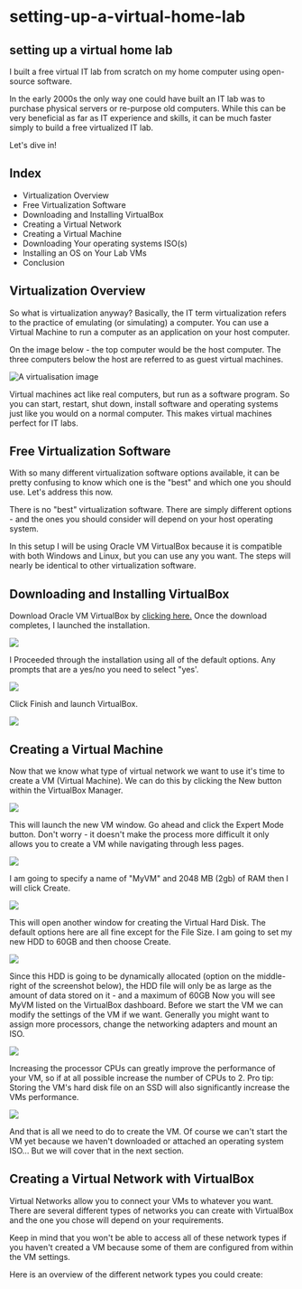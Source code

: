 <h1> setting-up-a-virtual-home-lab </h1>
<h2>setting up a virtual home lab </h2>
<P>I built a free virtual IT lab from scratch on my home computer using open-source software. </P>
 
<P>In the early 2000s the only way one could have built an IT lab was to purchase physical servers or re-purpose old computers. While this can be very beneficial as far as IT experience and skills, it can be much faster simply to build a free virtualized IT lab.</P>
 
<p>Let's dive in!</p>

<h2>Index</h2>

<ul>
<li>Virtualization Overview</li>
<li>Free Virtualization Software</li>
<li>Downloading and Installing VirtualBox</li>
<li>Creating a Virtual Network</li>
<li>Creating a Virtual Machine</li>
<li>Downloading Your operating systems ISO(s)</li>
<li>Installing an OS on Your Lab VMs</li>
<li>Conclusion</li>
</ul>

<h2>Virtualization Overview</h2>
<p>So what is virtualization anyway? Basically, the IT term virtualization refers to the practice of emulating (or simulating) a computer. You can use a Virtual Machine to run a computer as an application on your host computer.</p>
 
<p>On the image below - the top computer would be the host computer. The three computers below the host are referred to as guest virtual machines.</p>

<img src="Folder/virtual home machine.png" alt="A virtualisation image">
<p>Virtual machines act like real computers, but run as a software program. So you can start, restart, shut down, install software and operating systems just like you would on a normal computer.
This makes virtual machines perfect for IT labs.</p>

<h2>Free Virtualization Software</h2>
<p>With so many different virtualization software options available, it can be pretty confusing to know which one is the "best" and which one you should use. Let's address this now.</p>
 
<P>There is no "best" virtualization software. There are simply different options - and the ones you should consider will depend on your host operating system.</P>
 
<p>In this setup I will be using Oracle VM VirtualBox because it is compatible with both Windows and Linux, but you can use any you want. The steps will nearly be identical to other virtualization software. </p>

 
<h2>Downloading and Installing VirtualBox</h2>
<p>Download Oracle VM VirtualBox by <a href="url">clicking here.</a> Once the download completes, I launched the installation.</p>

<img src="Folder/VirtualBox-Install.jpg">
<p>I Proceeded through the installation using all of the default options. Any prompts that are a yes/no you need to select "yes'.</p>
<img src="https://github.com/Morricaleb/setting-up-a-virtual-home-lab/blob/51978c20359cd851a214814043ec46ff6cd0e8b0/Folder/VirtualBox-Complete.jpg">
<P>Click Finish and launch VirtualBox.</P>
<img src="Folder/VirtualBox-Dashboard.jpg">
<h2>Creating a Virtual Machine</h2>
<p>Now that we know what type of virtual network we want to use it's time to create a VM (Virtual Machine). We can do this by clicking the New button within the VirtualBox Manager.</p>
<img src="Folder/New.jpg">
<P>This will launch the new VM window. Go ahead and click the Expert Mode button. Don't worry - it doesn't make the process more difficult it only allows you to create a VM while navigating through less pages.</P>
<img src="Folder/New-VM.jpg">
<p>I am going to specify a name of "MyVM" and 2048 MB (2gb) of RAM then I will click Create.</p>
<img src="Folder/New-Vm2.jpg">
<p>This will open another window for creating the Virtual Hard Disk. The default options here are all fine except for the File Size. I am going to set my new HDD to 60GB and then choose Create.</p>
<img src="Folder/New-VM-HDD.jpg">
<p>Since this HDD is going to be dynamically allocated (option on the middle-right of the screenshot below), the HDD file will only be as large as the amount of data stored on it - and a maximum of 60GB
Now you will see MyVM listed on the VirtualBox dashboard. Before we start the VM we can modify the settings of the VM if we want. Generally you might want to assign more processors, change the networking adapters and mount an ISO.</p>
<img src="Folder/VM-Settings.jpg">
<P>Increasing the processor CPUs can greatly improve the performance of your VM, so if at all possible increase the number of CPUs to 2.
Pro tip: Storing the VM's hard disk file on an SSD will also significantly increase the VMs performance.</P>
<img src="Folder/CPUs.jpg">
<p>And that is all we need to do to create the VM. Of course we can't start the VM yet because we haven't downloaded or attached an operating system ISO... But we will cover that in the next section.</p>

<h2>Creating a Virtual Network with VirtualBox</h2>
<p>Virtual Networks allow you to connect your VMs to whatever you want. There are several different types of networks you can create with VirtualBox and the one you chose will depend on your requirements.</p>
 
<p>Keep in mind that you won't be able to access all of these network types if you haven't created a VM because some of them are configured from within the VM settings.</p>
 
<p>Here is an overview of the different network types you could create:</p>



